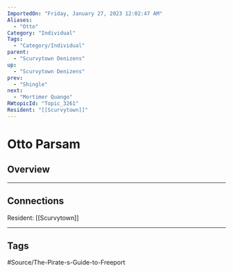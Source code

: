 ```yaml
---
ImportedOn: "Friday, January 27, 2023 12:02:47 AM"
Aliases:
  - "Otto"
Category: "Individual"
Tags:
  - "Category/Individual"
parent:
  - "Scurvytown Denizens"
up:
  - "Scurvytown Denizens"
prev:
  - "Shingle"
next:
  - "Mortimer Quango"
RWtopicId: "Topic_3261"
Resident: "[[Scurvytown]]"
---
```

# Otto Parsam
## Overview
---
## Connections
Resident: [[Scurvytown]]


---
## Tags
#Source/The-Pirate-s-Guide-to-Freeport

